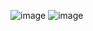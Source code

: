 ![image](https://github.com/E-Ayman-Mohamed/Register.github.io/assets/158825337/3213f1c3-8f29-4cac-91bf-84c07d36aad7)
![image](https://github.com/E-Ayman-Mohamed/Register.github.io/assets/158825337/89261081-63f4-4573-81b5-5c4e3bc8d613)
